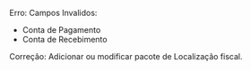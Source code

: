 Erro:
Campos Invalidos:
* Conta de Pagamento
* Conta de Recebimento

Correção:
Adicionar ou modificar pacote de Localização fiscal.
